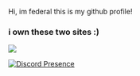 Hi, im federal this is my github profile!



<h3>i own these two sites :) </h3>

<img src="[mypicture.png](https://cdn.discordapp.com/emojis/1000214954919596042.webp?size=96&quality=lossless)">







[![Discord Presence](https://lanyard.cnrad.dev/api/813619140031414322)](https://discord.com/users/813619140031414322)
